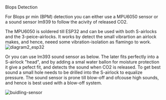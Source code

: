 Blops Detection

For Blops pr min (BPM) detection you can either use a MPU6050 sensor or a sound sensor lm939 to follow the acivity of released CO2.

The MPU6050 is soldered till ESP32 and can be used with both S-airlocks and the 3-peice-airlocks. It works by detect the small vibrartion an airlock makes, and hence, neeed some vibration-isolation as flamingo to work.
![diagram2_esp32](https://github.com/kbaggen/SPINDELMATE/assets/16992918/7c83d1a8-4c0a-4187-853c-b562b80e9360)

Or you can use lm393 sound sensor as below. The later fits perfectly into a S-airlock "head", and by adding a smal water ballon for moisture protection it give a pefect fit, and detects the sound when CO2 is released. To get best sound a small hole needs to be drilled into the S-airlock to equalize pressure. The sound sensor is prone till blow-off and ofcouse high sounds, and hence is best used with a blow-off system.

![buidling-sensor](https://github.com/kbaggen/SPINDELMATE/assets/16992918/9ecd153b-c536-4b11-9bb7-c5bcb28b7b20)


